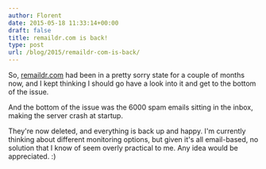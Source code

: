 ```yaml
---
author: Florent
date: 2015-05-18 11:33:14+00:00
draft: false
title: remaildr.com is back!
type: post
url: /blog/2015/remaildr-com-is-back/
---
```


So, [remaildr.com](http://remaildr.com) had been in a pretty sorry state for a couple of months now, and I kept thinking I should go have a look into it and get to the bottom of the issue.

And the bottom of the issue was the 6000 spam emails sitting in the inbox, making the server crash at startup.

They're now deleted, and everything is back up and happy. I'm currently thinking about different monitoring options, but given it's all email-based, no solution that I know of seem overly practical to me. Any idea would be appreciated. :)
